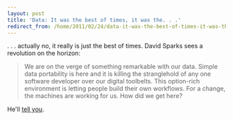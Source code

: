 ```yaml
---
layout: post
title: 'Data: It was the best of times, it was the. . .'
redirect_from: /home/2011/02/24/data-it-was-the-best-of-times-it-was-the/index.html
---
```

<p>. . . actually no, it really is just the best of times.
David Sparks sees a revolution on the horizon:</p>
<blockquote><p>We are on the verge of something remarkable with our data. Simple data portability is here and it is killing the stranglehold of any one software developer over our digital toolbelts. This option-rich environment is letting people build their own workflows. For a change, the machines are working for us. How did we get here?</p></blockquote>
<p>He'll <a href="http://www.macsparky.com/blog/2011/2/23/data-liberation-multimarkdown-and-opml.html">tell you</a>.</p>
